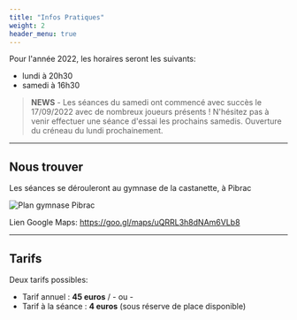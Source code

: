 ```yaml
---
title: "Infos Pratiques"
weight: 2
header_menu: true
---
```


Pour l'année 2022, les horaires seront les suivants:

- lundi à 20h30
- samedi à 16h30

> **NEWS** - Les séances du samedi ont commencé avec succès le 17/09/2022 avec de nombreux joueurs présents ! N'hésitez pas à venir effectuer une séance d'essai les prochains samedis. Ouverture du créneau du lundi prochainement.


---

## Nous trouver

Les séances se dérouleront au gymnase de la castanette, à Pibrac

![Plan gymnase Pibrac](images/plan.webp)

Lien Google Maps: https://goo.gl/maps/uQRRL3h8dNAm6VLb8

---

## Tarifs

Deux tarifs possibles:

- Tarif annuel : **45 euros**
/  - ou -
- Tarif à la séance : **4 euros** (sous réserve de place disponible)

